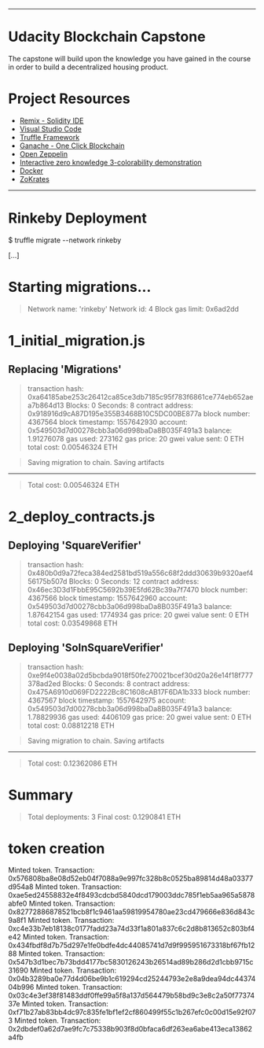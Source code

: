------------------------------------------------------------------------------------------------------------------------------------------------------------

# Udacity Blockchain Capstone

The capstone will build upon the knowledge you have gained in the course in order to build a decentralized housing product. 

# Project Resources

* [Remix - Solidity IDE](https://remix.ethereum.org/)
* [Visual Studio Code](https://code.visualstudio.com/)
* [Truffle Framework](https://truffleframework.com/)
* [Ganache - One Click Blockchain](https://truffleframework.com/ganache)
* [Open Zeppelin ](https://openzeppelin.org/)
* [Interactive zero knowledge 3-colorability demonstration](http://web.mit.edu/~ezyang/Public/graph/svg.html)
* [Docker](https://docs.docker.com/install/)
* [ZoKrates](https://github.com/Zokrates/ZoKrates)

------------------------------------------------------------------------------------------------------------------------------------------------------------

# Rinkeby Deployment

$ truffle migrate --network rinkeby

[...]

Starting migrations...
======================
> Network name:    'rinkeby'
> Network id:      4
> Block gas limit: 0x6ad2dd


1_initial_migration.js
======================

   Replacing 'Migrations'
   ----------------------
   > transaction hash:    0xa64185abe253c26412ca85ce3db7185c95f783f6861ce774eb652aea7b864d13
   > Blocks: 0            Seconds: 8
   > contract address:    0x918916d9cA87D195e355B3468B10C5DC00BE877a
   > block number:        4367564
   > block timestamp:     1557642930
   > account:             0x549503d7d00278cbb3a06d998baDa8B035F491a3
   > balance:             1.91276078
   > gas used:            273162
   > gas price:           20 gwei
   > value sent:          0 ETH
   > total cost:          0.00546324 ETH


   > Saving migration to chain.
   > Saving artifacts
   -------------------------------------
   > Total cost:          0.00546324 ETH


2_deploy_contracts.js
=====================

   Deploying 'SquareVerifier'
   --------------------------
   > transaction hash:    0x480b0d9a72feca384ed2581bd519a556c68f2ddd30639b9320aef456175b507d
   > Blocks: 0            Seconds: 12
   > contract address:    0x46ec3D3d1FbbE95C5692b39E5fd62Bc39a7f7470
   > block number:        4367566
   > block timestamp:     1557642960
   > account:             0x549503d7d00278cbb3a06d998baDa8B035F491a3
   > balance:             1.87642154
   > gas used:            1774934
   > gas price:           20 gwei
   > value sent:          0 ETH
   > total cost:          0.03549868 ETH


   Deploying 'SolnSquareVerifier'
   ------------------------------
   > transaction hash:    0xe9f4e0038a02d5bcbda9018f50fe270021bcef30d20a26e14f18f777378ad2ed
   > Blocks: 0            Seconds: 8
   > contract address:    0x475A6910d069FD2222Bc8C1608cAB17F6DA1b333
   > block number:        4367567
   > block timestamp:     1557642975
   > account:             0x549503d7d00278cbb3a06d998baDa8B035F491a3
   > balance:             1.78829936
   > gas used:            4406109
   > gas price:           20 gwei
   > value sent:          0 ETH
   > total cost:          0.08812218 ETH


   > Saving migration to chain.
   > Saving artifacts
   -------------------------------------
   > Total cost:          0.12362086 ETH


Summary
=======
> Total deployments:   3
> Final cost:          0.1290841 ETH

# token creation

Minted token. Transaction: 0x576808ba8e08d52eb04f7088a9e997fc328b8c0525ba89814d48a03377d954a8
Minted token. Transaction: 0xae5ed24558832e4f8493cdcbd5840dcd179003ddc785f1eb5aa965a5878abfe0
Minted token. Transaction: 0x82772886878521bcb8f1c9461aa59819954780ae23cd479666e836d843c9a8f1
Minted token. Transaction: 0xc4e33b7eb18138c0177fadd23a74d33f1a801a837c6c2d8b813652c803bf4e42
Minted token. Transaction: 0x434fbdf8d7b75d297e1fe0bdfe4dc44085741d7d9f995951673318bf67fb1288
Minted token. Transaction: 0x547b3d1bec7b73bdd4177bc5830126243b26514ad89b286d2d1cbb9715c31690
Minted token. Transaction: 0x04b3289ba0e77d4d06be9b1c619294cd25244793e2e8a9dea94dc4437404b996
Minted token. Transaction: 0x03c4e3ef38f81483ddf0ffe99a5f8a137d564479b58bd9c3e8c2a50f7737437e
Minted token. Transaction: 0xf71b27ab83bb4dc97c835fe1bf1ef2cf860499f55c1b267efc0c00d15e92f073
Minted token. Transaction: 0x2dbdef0a62d7ae9fc7c75338b903f8d0bfaca6df263ea6abe413eca13862a4fb




